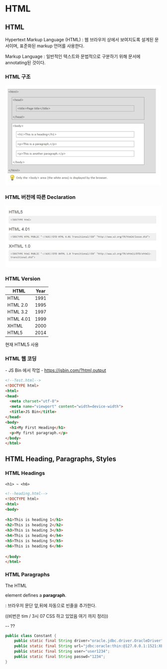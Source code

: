 # HTML

## HTML

Hypertext Markup Language (HTML) : 웹 브라우저 상에서 보여지도록 설계된 문서이며, 표준화된 markup 언어를 사용한다.

Markup Language : 일반적인 텍스트와 문법적으로 구분하기 위해 문서에 annotating된 것이다.

### HTML 구조

![image-20210915145818059](html_0915.assets/image-20210915145818059.png)

### HTML 버전에 따른 Declaration

![image-20210915145912100](html_0915.assets/image-20210915145912100.png)



### HTML Version

| HTML      | Year |
| --------- | ---- |
| HTML      | 1991 |
| HTML 2.0  | 1995 |
| HTML 3.2  | 1997 |
| HTML 4.01 | 1999 |
| XHTML     | 2000 |
| HTML5     | 2014 |

현재 HTML5 사용

### HTML 웹 코딩

\- JS Bin 에서 작업
\- https://jsbin.com/?html,output

```html
<!--Test.html-->
<!DOCTYPE html>
<html>
<head>
  <meta charset="utf-8">
  <meta name="viewport" content="width=device-width">
  <title>JS Bin</title>
</head>
<body>
  <h1>My First Heading</h1>
  <p>My first paragraph.</p>
</body>
</html>
```



## HTML Heading,  Paragraphs, Styles

### HTML Headings

`<h1> ~ <h6>`

```html
<!--heading.html-->
<!DOCTYPE html>
<html>
<body>
 
<h1>This is heading 1</h1>
<h2>This is heading 2</h2>
<h3>This is heading 3</h3>
<h4>This is heading 4</h4>
<h5>This is heading 5</h5>
<h6>This is heading 6</h6>
 
</body>
</html>
```

### HTML Paragraphs

The HTML **<p>** element defines a **paragraph**.
**<p>**  : 브라우저 문단 앞,뒤에 자동으로 빈줄을 추가한다.





((비번은 tim / 3시 07 CSS 하고 있었음 여기 까지 정리))







-- ??

```java
public class Constant {
    public static final String driver="oracle.jdbc.driver.OracleDriver";
    public static final String url="jdbc:oracle:thin:@127.0.0.1:1521:XE";
    public static final String user="user1234";
    public static final String passwd="1234";
}
```



